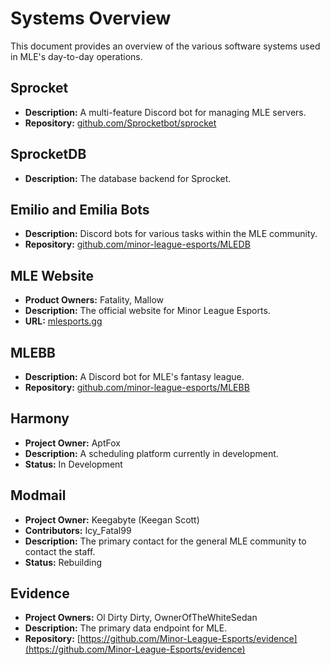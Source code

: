 # Systems Overview

This document provides an overview of the various software systems used in MLE's day-to-day operations.

## Sprocket
- **Description:** A multi-feature Discord bot for managing MLE servers.
- **Repository:** [github.com/Sprocketbot/sprocket](https://github.com/Sprocketbot/sprocket)

## SprocketDB
- **Description:** The database backend for Sprocket.

## Emilio and Emilia Bots
- **Description:** Discord bots for various tasks within the MLE community.
- **Repository:** [github.com/minor-league-esports/MLEDB](https://github.com/minor-league-esports/MLEDB)

## MLE Website
- **Product Owners:** Fatality, Mallow
- **Description:** The official website for Minor League Esports.
- **URL:** [mlesports.gg](https://mlesports.gg)

## MLEBB
- **Description:** A Discord bot for MLE's fantasy league.
- **Repository:** [github.com/minor-league-esports/MLEBB](https://github.com/minor-league-esports/MLEBB)

## Harmony
- **Project Owner:** AptFox
- **Description:** A scheduling platform currently in development.
- **Status:** In Development

## Modmail
- **Project Owner:** Keegabyte (Keegan Scott)
- **Contributors:** Icy_Fatal99
- **Description:** The primary contact for the general MLE community to contact the staff.
- **Status:** Rebuilding

## Evidence
- **Project Owners:** Ol Dirty Dirty, OwnerOfTheWhiteSedan
- **Description:** The primary data endpoint for MLE.
- **Repository:** [https://github.com/Minor-League-Esports/evidence](https://github.com/Minor-League-Esports/evidence)
